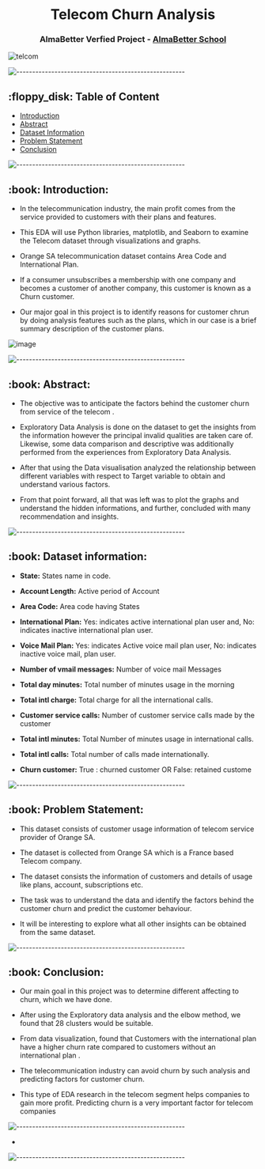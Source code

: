 

<h1 align="center"> Telecom Churn Analysis
 </h1>

<h3 align="center"> AlmaBetter Verfied Project - <a href="https://www.almabetter.com/"> AlmaBetter School </a> </h5>

![telcom](https://user-images.githubusercontent.com/95616692/167258167-901f3de8-0bd5-46ea-ada1-d04ecf985cac.png)


<p> </p>

![-----------------------------------------------------](https://raw.githubusercontent.com/andreasbm/readme/master/assets/lines/rainbow.png)

<h2> :floppy_disk: Table of Content</h2>

  * [Introduction](#Introduction)
  * [Abstract](#Abstract)
  * [Dataset Information](#dataset-information)
  * [Problem Statement](#Problem-Statement)
  * [Conclusion](#Conclusion)


![-----------------------------------------------------](https://raw.githubusercontent.com/andreasbm/readme/master/assets/lines/rainbow.png)


<h2> :book: Introduction:</h2>

* In the telecommunication industry, the main profit comes from the service provided to customers with their plans and features.

* This EDA will use Python libraries, matplotlib, and Seaborn to examine the Telecom dataset through visualizations and graphs. 

* Orange SA telecommunication dataset contains Area Code and International Plan.

* If a consumer unsubscribes a membership with one company and becomes a customer of another company, this customer is known as a Churn customer.

* Our major goal in this project is to identify reasons for customer chrun by doing analysis features such as the plans, which in our case is a brief summary description of the customer plans.


![image](https://user-images.githubusercontent.com/95616692/167260084-61a6c20c-fe81-45c4-8f8d-f668f18a4b4e.png)



![-----------------------------------------------------](https://raw.githubusercontent.com/andreasbm/readme/master/assets/lines/rainbow.png)


<h2> :book: Abstract:</h2>

* The objective was to anticipate the factors behind the customer churn from service of the telecom .

* Exploratory Data Analysis is done on the dataset to get the insights from the information however the principal invalid qualities are taken care of. Likewise, some data comparison and descriptive was additionally performed from the experiences from Exploratory Data Analysis.

* After that using the Data visualisation analyzed the relationship between different variables with respect to Target variable to obtain and understand various factors. 

* From that point forward, all that was left was to plot the graphs and understand the hidden informations, and further, concluded with many recommendation and insights.



![-----------------------------------------------------](https://raw.githubusercontent.com/andreasbm/readme/master/assets/lines/rainbow.png)


<h2> :book: Dataset information:</h2>


* **State:** States name in code.


* **Account Length:** Active period of Account



* **Area Code:** Area code having States


* **International Plan:** Yes: indicates active international plan user and, No: indicates inactive international plan user.


* **Voice Mail Plan:** Yes: indicates Active voice mail plan user, No: indicates inactive voice mail, plan user.


* **Number of vmail messages:** Number of voice mail Messages


* **Total day minutes:** Total number of minutes usage in the morning


* **Total intl charge:** Total charge for all the international calls.


* **Customer service calls:** Number of customer service calls made by the customer


* **Total intl minutes:** Total Number of minutes usage in international calls.


* **Total intl calls:** Total number of calls made internationally.


* **Churn customer:** True : churned customer OR False:  retained custome




![-----------------------------------------------------](https://raw.githubusercontent.com/andreasbm/readme/master/assets/lines/rainbow.png)

<h2> :book: Problem Statement:</h2>

* This dataset consists of customer usage information of telecom service provider of Orange SA. 

* The dataset is collected from  Orange SA which is a France based Telecom company.

* The dataset consists the information of customers and details of usage like plans, account, subscriptions etc.

* The task was to understand the data and identify the factors behind the customer churn and predict the customer behaviour. 

* It will be interesting to explore what all other insights can be obtained from the same dataset.



![-----------------------------------------------------](https://raw.githubusercontent.com/andreasbm/readme/master/assets/lines/rainbow.png)

<h2> :book: Conclusion:</h2>

* Our main goal in this project was to determine different affecting to churn, which we have done.

* After using the Exploratory data analysis and the elbow method, we found that 28 clusters would be suitable.

* From data visualization, found that Customers with the international plan have a higher churn rate compared to customers without an international plan .

* The telecommunication industry can avoid churn by such analysis and predicting factors for customer churn.

* This type of EDA research in the telecom segment helps companies to gain more profit. Predicting churn is a very important factor for telecom companies




![-----------------------------------------------------](https://raw.githubusercontent.com/andreasbm/readme/master/assets/lines/rainbow.png)

* 


![-----------------------------------------------------](https://raw.githubusercontent.com/andreasbm/readme/master/assets/lines/rainbow.png)
